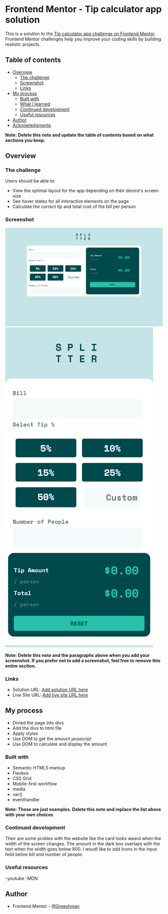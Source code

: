 # Frontend Mentor - Tip calculator app solution

This is a solution to the [Tip calculator app challenge on Frontend Mentor](https://www.frontendmentor.io/challenges/tip-calculator-app-ugJNGbJUX). Frontend Mentor challenges help you improve your coding skills by building realistic projects.

## Table of contents

- [Overview](#overview)
  - [The challenge](#the-challenge)
  - [Screenshot](#screenshot)
  - [Links](#links)
- [My process](#my-process)
  - [Built with](#built-with)
  - [What I learned](#what-i-learned)
  - [Continued development](#continued-development)
  - [Useful resources](#useful-resources)
- [Author](#author)
- [Acknowledgments](#acknowledgments)

**Note: Delete this note and update the table of contents based on what sections you keep.**

## Overview

### The challenge

Users should be able to:

- View the optimal layout for the app depending on their device's screen size
- See hover states for all interactive elements on the page
- Calculate the correct tip and total cost of the bill per person

### Screenshot

![](./images/screenshot.png)
![](./images/mobile_screenshot.png)


**Note: Delete this note and the paragraphs above when you add your screenshot. If you prefer not to add a screenshot, feel free to remove this entire section.**

### Links

- Solution URL: [Add solution URL here](https://your-solution-url.com)
- Live Site URL: [Add live site URL here](https://your-live-site-url.com)

## My process

  - Divied the page into divs
  - Add the divs to html file
  - Apply styles
  - Use DOM to get the amount javascript 
  - Use DOM to calculate and display the amount

### Built with

- Semantic HTML5 markup
- Flexbox
- CSS Grid
- Mobile-first workflow
- media
- var()
- eventhandler

**Note: These are just examples. Delete this note and replace the list above with your own choices**


### Continued development

Their are some probles with the website like the card looks weard when the width of the screen changes. The amount in the dark box overlaps with the text when the width goes below 800. I woudl like to add icons in the input feild below bill and number of people.


### Useful resources

-youtube
-MDN


## Author

- Frontend Mentor - [@Greeshman](https://www.frontendmentor.io/profile/yourusername)







